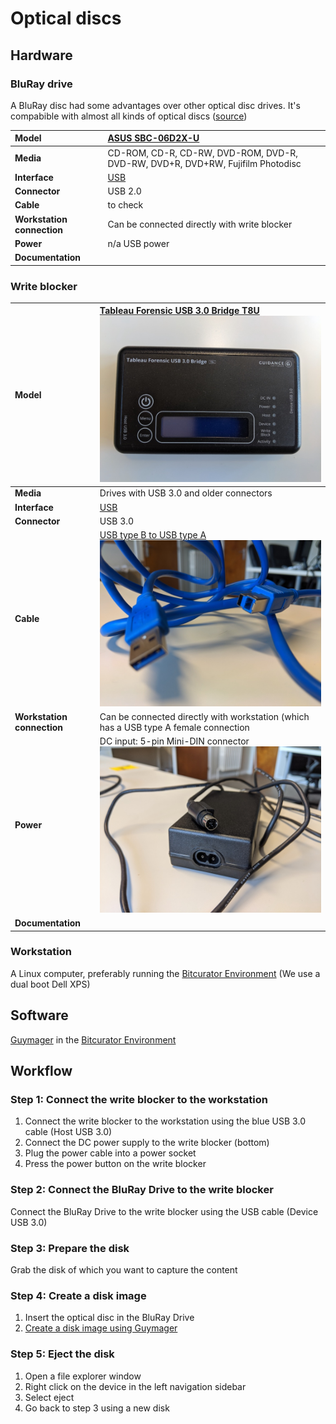 # Optical discs

## Hardware

### BluRay drive

A BluRay disc had some advantages over other optical disc drives. It's compabible with almost all kinds of optical discs ([source](https://en.wikipedia.org/wiki/Optical_disc_drive#Compatibility))

|**Model**|[ASUS SBC-06D2X-U](https://web.archive.org/web/20200204152726/https://www.asus.com/be-nl/Optical-Drives-Storage/SBC06D2XU/overview/) |
|:--|:--|
|**Media**|CD-ROM, CD-R, CD-RW, DVD-ROM, DVD-R, DVD-RW, DVD+R, DVD+RW, Fujifilm Photodisc|
|**Interface**|[USB](https://www.wikidata.org/wiki/Q42378)|
|**Connector**|USB 2.0|
|**Cable**|to check|
|**Workstation connection**|Can be connected directly with write blocker|
|**Power**| n/a USB power |
|**Documentation**| |

### Write blocker

|**Model**|[Tableau Forensic USB 3.0 Bridge T8U](https://web.archive.org/web/20180409191526/https://www.guidancesoftware.com/tableau/hardware//t8u) ![blocker](images/blocker.jpg)|
|:--|:--|
|**Media**|Drives with USB 3.0 and older connectors|
|**Interface**|[USB](https://www.wikidata.org/wiki/Q42378)|
|**Connector**|USB 3.0|
|**Cable**|[USB type B to USB type A](https://commons.wikimedia.org/wiki/Category:USB_cables?uselang=nl#/media/File:A-B_Usb_Cable.jpg) ![USB](images/USB-3.jpg)|
|**Workstation connection**|Can be connected directly with workstation (which has a USB type A female connection|
|**Power**| DC input: 5-pin Mini-DIN connector ![connector](images/power-5-pin.jpg)|
|**Documentation**| |

### Workstation

A Linux computer, preferably running the [Bitcurator Environment](https://bitcurator.net/) (We use a dual boot Dell XPS)

## Software

[Guymager](https://guymager.sourceforge.io/) in the [Bitcurator Environment](https://bitcurator.net/)

## Workflow

### Step 1: Connect the write blocker to the workstation

1. Connect the write blocker to the workstation using the blue USB 3.0 cable (Host USB 3.0)
2. Connect the DC power supply to the write blocker (bottom)
3. Plug the power cable into a power socket
4. Press the power button on the write blocker

### Step 2: Connect the BluRay Drive to the write blocker

Connect the BluRay Drive to the write blocker using the USB cable (Device USB 3.0)

### Step 3: Prepare the disk

Grab the disk of which you want to capture the content

### Step 4: Create a disk image

1. Insert the optical disc in the BluRay Drive
2. [Create a disk image using Guymager](guymager.md)

### Step 5: Eject the disk

1. Open a file explorer window
2. Right click on the device in the left navigation sidebar
3. Select eject
4. Go back to step 3 using a new disk
